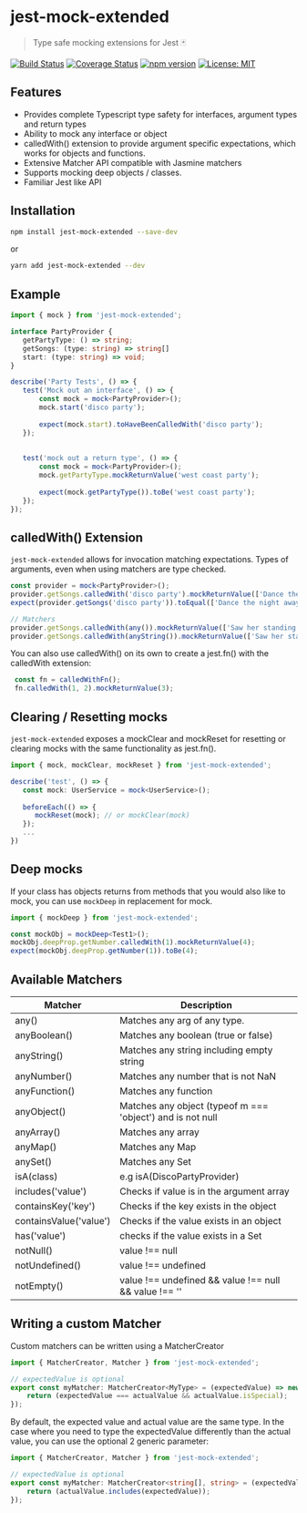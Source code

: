 # jest-mock-extended
> Type safe mocking extensions for Jest 🃏

[![Build Status](https://travis-ci.com/marchaos/jest-mock-extended.svg?branch=master)](https://travis-ci.com/marchaos/jest-mock-extended)
[![Coverage Status](https://coveralls.io/repos/github/marchaos/jest-mock-extended/badge.svg?branch=master)](https://coveralls.io/github/marchaos/jest-mock-extended?branch=master)
[![npm version](https://badge.fury.io/js/jest-mock-extended.svg)](https://badge.fury.io/js/jest-mock-extended)
[![License: MIT](https://img.shields.io/badge/License-MIT-yellow.svg)](https://opensource.org/licenses/MIT)

## Features
- Provides complete Typescript type safety for interfaces, argument types and return types
- Ability to mock any interface or object
- calledWith() extension to provide argument specific expectations, which works for objects and functions.
- Extensive Matcher API compatible with Jasmine matchers
- Supports mocking deep objects / classes.
- Familiar Jest like API

## Installation
```bash
npm install jest-mock-extended --save-dev
```
or
```bash
yarn add jest-mock-extended --dev
```

## Example

```ts
import { mock } from 'jest-mock-extended';

interface PartyProvider {
   getPartyType: () => string;
   getSongs: (type: string) => string[]
   start: (type: string) => void;
}

describe('Party Tests', () => {
   test('Mock out an interface', () => {
       const mock = mock<PartyProvider>();
       mock.start('disco party');
       
       expect(mock.start).toHaveBeenCalledWith('disco party');
   });
   
   
   test('mock out a return type', () => {
       const mock = mock<PartyProvider>();
       mock.getPartyType.mockReturnValue('west coast party');
       
       expect(mock.getPartyType()).toBe('west coast party');
   });
});
```

## calledWith() Extension

```jest-mock-extended``` allows for invocation matching expectations. Types of arguments, even when using matchers are type checked.

```ts
const provider = mock<PartyProvider>();
provider.getSongs.calledWith('disco party').mockReturnValue(['Dance the night away', 'Stayin Alive']);
expect(provider.getSongs('disco party')).toEqual(['Dance the night away', 'Stayin Alive']);

// Matchers
provider.getSongs.calledWith(any()).mockReturnValue(['Saw her standing there']);
provider.getSongs.calledWith(anyString()).mockReturnValue(['Saw her standing there']);

```
You can also use calledWith() on its own to create a jest.fn() with the calledWith extension:

```ts
 const fn = calledWithFn();
 fn.calledWith(1, 2).mockReturnValue(3);
```

## Clearing / Resetting mocks

```jest-mock-extended``` exposes a mockClear and mockReset for resetting or clearing mocks with the same 
functionality as jest.fn().

```ts
import { mock, mockClear, mockReset } from 'jest-mock-extended';

describe('test', () => {
   const mock: UserService = mock<UserService>();
   
   beforeEach(() => {
      mockReset(mock); // or mockClear(mock)
   });
   ...
})
```

## Deep mocks

If your class has objects returns from methods that you would also like to mock, you can use ```mockDeep``` in 
replacement for mock.

```ts
import { mockDeep } from 'jest-mock-extended';

const mockObj = mockDeep<Test1>();
mockObj.deepProp.getNumber.calledWith(1).mockReturnValue(4);
expect(mockObj.deepProp.getNumber(1)).toBe(4);
```

## Available Matchers


| Matcher               | Description                                                           |
|-----------------------|-----------------------------------------------------------------------|
|any()                  | Matches any arg of any type.                                          |
|anyBoolean()           | Matches any boolean (true or false)                                   |
|anyString()            | Matches any string including empty string                             |
|anyNumber()            | Matches any number that is not NaN                                    |
|anyFunction()          | Matches any function                                                  |
|anyObject()            | Matches any object (typeof m === 'object') and is not null            |
|anyArray()             | Matches any array                                                     |
|anyMap()               | Matches any Map                                                       |
|anySet()               | Matches any Set                                                       |
|isA(class)             | e.g isA(DiscoPartyProvider)                                           |
|includes('value')      | Checks if value is in the argument array                              |
|containsKey('key')     |  Checks if the key exists in the object                               |
|containsValue('value') | Checks if the value exists in an object                               |
|has('value')           | checks if the value exists in a Set                                   |
|notNull()              | value !== null                                                        |
|notUndefined()         | value !== undefined                                                   |
|notEmpty()             | value !== undefined && value !== null && value !== ''                 |

## Writing a custom Matcher

Custom matchers can be written using a MatcherCreator
```ts
import { MatcherCreator, Matcher } from 'jest-mock-extended';

// expectedValue is optional
export const myMatcher: MatcherCreator<MyType> = (expectedValue) => new Matcher((actualValue) => {
    return (expectedValue === actualValue && actualValue.isSpecial);
});
```

By default, the expected value and actual value are the same type. In the case where you need to type the expectedValue 
differently than the actual value, you can use the optional 2 generic parameter:

```ts
import { MatcherCreator, Matcher } from 'jest-mock-extended';

// expectedValue is optional
export const myMatcher: MatcherCreator<string[], string> = (expectedValue) => new Matcher((actualValue) => {
    return (actualValue.includes(expectedValue));
});
```
